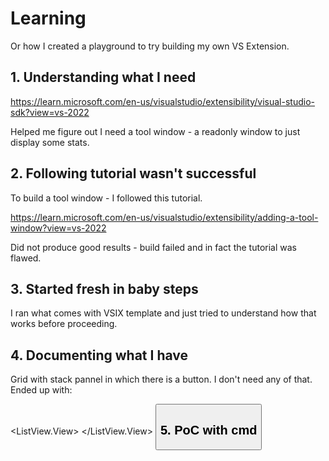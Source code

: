 # Learning

Or how I created a playground to try building my own VS Extension.

## 1. Understanding what I need

https://learn.microsoft.com/en-us/visualstudio/extensibility/visual-studio-sdk?view=vs-2022

Helped me figure out I need a tool window - a readonly window to just display some stats.

## 2. Following tutorial wasn't successful

To build a tool window - I followed this tutorial.

https://learn.microsoft.com/en-us/visualstudio/extensibility/adding-a-tool-window?view=vs-2022

Did not produce good results - build failed and in fact the tutorial was flawed.

## 3. Started fresh in baby steps

I ran what comes with VSIX template and just tried to understand how that works before proceeding.

## 4. Documenting what I have

Grid with stack pannel in which there is a button. I don't need any of that.
Ended up with:

<UserControl x:Class="SandboxVsExtension.SandboxWindowControl"
             xmlns="http://schemas.microsoft.com/winfx/2006/xaml/presentation"
             xmlns:x="http://schemas.microsoft.com/winfx/2006/xaml"
             xmlns:mc="http://schemas.openxmlformats.org/markup-compatibility/2006"
             xmlns:d="http://schemas.microsoft.com/expression/blend/2008"
             xmlns:vsshell="clr-namespace:Microsoft.VisualStudio.Shell;assembly=Microsoft.VisualStudio.Shell.15.0"
             Background="{DynamicResource {x:Static vsshell:VsBrushes.WindowKey}}"
             Foreground="{DynamicResource {x:Static vsshell:VsBrushes.WindowTextKey}}"
             mc:Ignorable="d"
             d:DesignHeight="300" d:DesignWidth="300"
             Name="MyToolWindow">
    <Grid>
        <ListView d:ItemsSource="{d:SampleData ItemCount=5}" Margin="0,12,0,0">
            <ListView.View>
                <GridView>
                    <GridViewColumn/>
                </GridView>
            </ListView.View>
        </ListView>
        <Button Content="Refresh" Click="Refresh_Click" Width="60" Height="23" x:Name="Refresh" VerticalAlignment="Bottom" HorizontalAlignment="Right"/>
    </Grid>
</UserControl>

## 5. PoC with cmd
